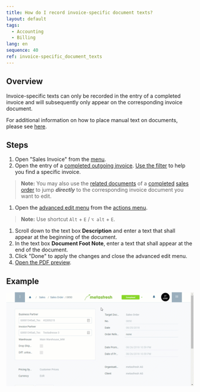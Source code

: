 ```yaml
---
title: How do I record invoice-specific document texts?
layout: default
tags:
  - Accounting
  - Billing
lang: en
sequence: 40
ref: invoice-specific_document_texts
---
```


## Overview
Invoice-specific texts can only be recorded in the entry of a completed invoice and will subsequently only appear on the corresponding invoice document.

For additional information on how to place manual text on documents, please see [here](Print_text_on_documents-general).

## Steps
1. Open "Sales Invoice" from the [menu](Menu).
1. Open the entry of a [completed outgoing invoice](Invoice_SalesOrder). [Use the filter](Filtering_function) to help you find a specific invoice.
 >**Note:** You may also use the [related documents](JumptoviaSidebar) of a [completed](DocumentProcessingComplete) [sales order](SalesOrder_recording) to jump ***directly*** to the corresponding invoice document you want to edit.

1. Open the [advanced edit menu](ViewModes) from the [actions menu](StartAction).
 >**Note:** Use shortcut `Alt` + `E` / `⌥ alt` + `E`.

1. Scroll down to the text box **Description** and enter a text that shall appear at the beginning of the document.
1. In the text box **Document Foot Note**, enter a text that shall appear at the end of the document.
1. Click "Done" to apply the changes and close the advanced edit menu.
1. [Open the PDF preview](PrintPreview).

## Example
![](assets/Invoice-specific_document_texts.gif)
